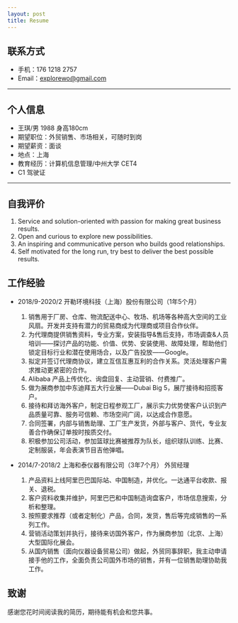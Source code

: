 ```yaml
---
layout: post
title: Resume
---
```


## 联系方式

- 手机：176 1218 2757
- Email：explorewo@gmail.com

---

## 个人信息

 - 王琪/男 1988 身高180cm
 - 期望职位：外贸销售、市场相关，可随时到岗
 - 期望薪资：面谈
 - 地点：上海
 - 教育经历：计算机信息管理/中州大学 CET4
 - C1 驾驶证

---

## 自我评价

1. Service and solution-oriented with passion for making great business results.
2. Open and curious to explore new possibilities.
3. An inspiring and communicative person who builds good relationships.
4. Self motivated for the long run, try best to deliver the best possible results.

## 工作经验

 - 2018/9-2020/2 开勒环境科技（上海）股份有限公司（1年5个月）
   1. 销售用于厂房、仓库、物流配送中心、牧场、机场等各种高大空间的工业风扇。开发并支持有潜力的贸易商成为代理商或项目合作伙伴。
   2. 为代理商提供销售资料，专业方案，安装指导&售后支持，市场调查&人员培训——探讨产品的功能、价值、优势、安装使用、故障处理，帮助他们锁定目标行业和潜在使用场合，以及广告投放——Google。
   3. 拟定并签订代理商协议，建立互信互惠互利的合作关系。灵活处理客户需求推动更紧密的合作。
   4. Alibaba 产品上传优化、询盘回复、主动营销、付费推广。
   5. 做为展商参加中东迪拜五大行业展——Dubai Big 5，展厅接待和招揽客户。
   6. 接待和拜访海外客户，制定日程参观工厂，展示实力优势使客户认识到产品质量可靠、服务可信赖、市场空间广阔，以达成合作意愿。
   7. 合同签署，内部与销售助理、工厂生产发货，外部与客户、货代，专业友善合作确保订单按时按质交付。
   8. 积极参加公司活动，参加篮球比赛被推荐为队长，组织球队训练、比赛、定制服装，年会表演节目吉他弹唱。

 - 2014/7-2018/2 上海和泰仪器有限公司（3年7个月）  外贸经理
   1. 产品资料上线阿里巴巴国际站、中国制造，并优化。一达通平台收款、报关、退税。
   2. 客户资料收集并维护，阿里巴巴和中国制造询盘客户，市场信息搜索，分析和整理。
   3. 按照要求推荐（或者定制化）产品，合同，发货，售后等完成销售的一系列工作。
   4. 营销活动策划并执行，接待来访国外客户，作为展商参加（北京、上海）大型国际化展会。
   5. 从国内销售（面向仪器设备贸易公司）做起，外贸同事辞职，我主动申请接手他的工作，全面负责公司国外市场的销售，并有一位销售助理协助我工作。

## 致谢

感谢您花时间阅读我的简历，期待能有机会和您共事。
